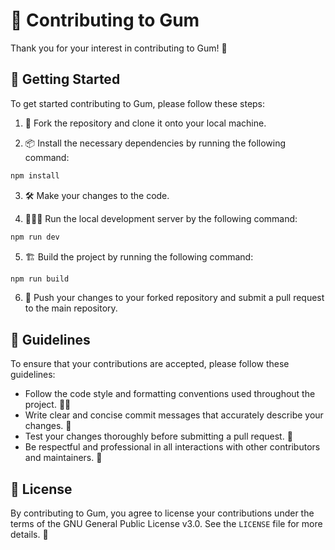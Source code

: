 # 🤝 Contributing to Gum

Thank you for your interest in contributing to Gum! 🎉 

## 🚀 Getting Started

To get started contributing to Gum, please follow these steps:

1. 🍴 Fork the repository and clone it onto your local machine.

2. 📦 Install the necessary dependencies by running the following command:
 ```bash
npm install
 ```
 
3. 🛠️ Make your changes to the code.

4. 🏃‍♂️💨 Run the local development server by the following command:

```bash
npm run dev
```

5. 🏗️ Build the project by running the following command:

```bash
npm run build
```

6. 🚀 Push your changes to your forked repository and submit a pull request to the main repository.

## 📝 Guidelines

To ensure that your contributions are accepted, please follow these guidelines:

- Follow the code style and formatting conventions used throughout the project. 👨‍💻
- Write clear and concise commit messages that accurately describe your changes. 📝
- Test your changes thoroughly before submitting a pull request. 🧪
- Be respectful and professional in all interactions with other contributors and maintainers. 🤝


## 📄 License

By contributing to Gum, you agree to license your contributions under the terms of the GNU General Public License v3.0. See the `LICENSE` file for more details. 📜
